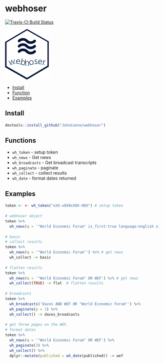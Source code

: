 # webhoser

[![Travis-CI Build Status](https://travis-ci.org/JohnCoene/webhoser.svg?branch=master)](https://travis-ci.org/JohnCoene/webhoser)

![webshoser](/man/figures/logo.png)

* [Install](#install)
* [Function](#functions)
* [Examples](#examples)

## Install

```r
devtools::install_github("JohnCoene/webhoser")
```

## Functions

* `wh_token` - setup token
* `wh_news` - Get news
* `wh_broadcasts` - Get broadcast transcripts
* `wh_paginate` - paginate
* `wh_collect` - collect results
* `wh_date` - format dates returned

## Examples

``` r
token <- <- wh_token("xXX-x0X0xX0X-00X") # setup token

# webhoser object
token %>% 
  wh_news(q = '"World Economic Forum" is_first:true language:english site_type:news') -> news

# basic
# collect results
token %>% 
  wh_news(q = '"World Economic Forum"') %>% # get news
  wh_collect -> basic
  
# flatten results
token %>% 
  wh_news(q = '"World Economic Forum" OR WEF') %>% # get news
  wh_collect(TRUE) -> flat  # flatten results
  
# broadcasts
token %>% 
  wh_broadcasts('Davos AND WEF OR "World Economic Forum"') %>% 
  wh_paginate(p = 1) %>% 
  wh_collect() -> davos_broadcasts

# get three pages on the WEF.
# format dates
token %>%  
  wh_news(q = '"World Economic Forum" OR WEF') %>% 
  wh_paginate(3) %>% 
  wh_collect() %>% 
  dplyr::mutate(published = wh_date(published)) -> wef
```